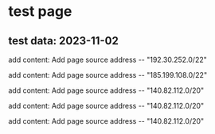# test page
## test data: 2023-11-02 

add content: Add page source address -- "192.30.252.0/22"

add content: Add page source address -- "185.199.108.0/22"

add content: Add page source address -- "140.82.112.0/20"

add content: Add page source address -- "140.82.112.0/20"

add content: Add page source address -- "140.82.112.0/20"


